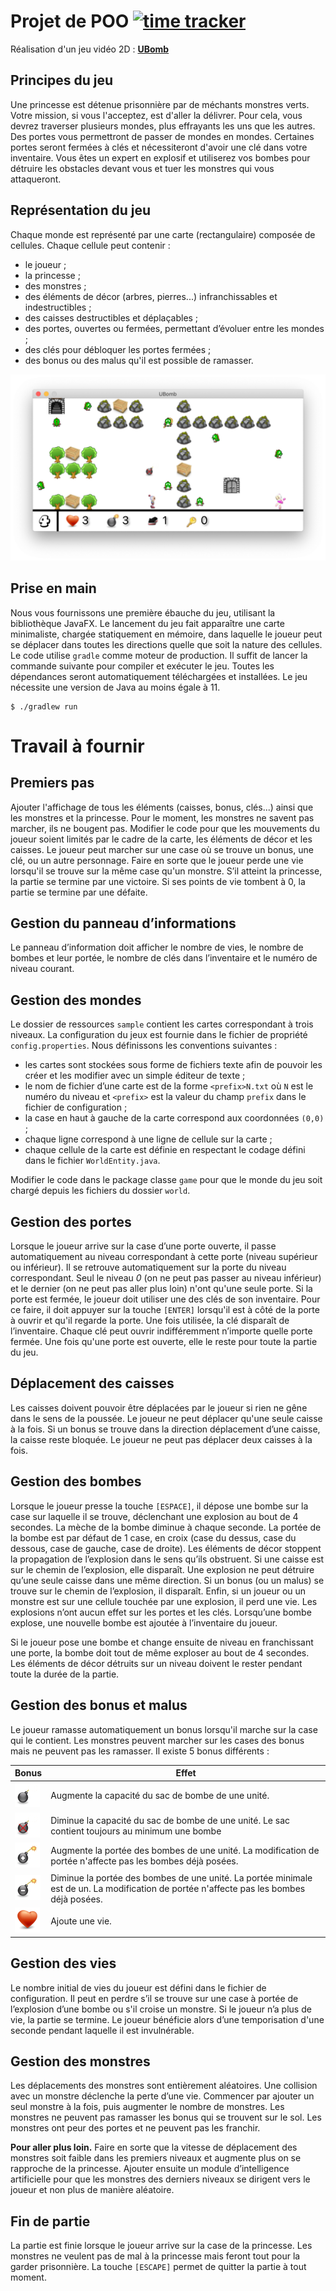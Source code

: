 <link rel="stylesheet" href="readme.css">


# Projet de POO [![time tracker](https://wakatime.com/badge/github/mdeboute/bomberman_POO.svg)](https://wakatime.com/badge/github/mdeboute/bomberman_POO)

Réalisation d'un jeu vidéo 2D : [**UBomb**](https://github.com/reveillere/UBomb-student)


## Principes du jeu

Une princesse est détenue prisonnière par de méchants monstres verts. Votre mission, si vous l'acceptez, est d'aller la délivrer. Pour cela, vous devrez traverser plusieurs mondes, plus effrayants les uns que les autres. Des portes vous permettront de passer de mondes en mondes. Certaines portes seront fermées à clés et nécessiteront d'avoir une clé dans votre inventaire. Vous êtes un expert en explosif et utiliserez vos bombes pour détruire les obstacles devant vous et tuer les monstres qui vous attaqueront.


## Représentation du jeu

Chaque monde est représenté par une carte (rectangulaire) composée de cellules. Chaque cellule peut contenir :

-   le joueur ;
-   la princesse ;
-   des monstres ;
-   des éléments de décor (arbres, pierres...) infranchissables et
    indestructibles ;
-   des caisses destructibles et déplaçables ; 
-   des portes, ouvertes ou fermées, permettant d’évoluer entre les
    mondes ;
-   des clés pour débloquer les portes fermées ;
-   des bonus ou des malus qu'il est possible de ramasser.

![Bombeirb](img/ubomb.png)

## Prise en main

Nous vous fournissons une première ébauche du jeu, utilisant la bibliothèque JavaFX. Le lancement du jeu
fait apparaître une carte minimaliste, chargée statiquement en mémoire, dans laquelle le joueur peut se déplacer dans toutes les directions quelle que soit la nature des cellules. Le code utilise `gradle` comme moteur de production. Il suffit de lancer la commande suivante pour compiler et exécuter le jeu. Toutes les dépendances seront automatiquement téléchargées et installées. Le jeu nécessite une version de Java au moins égale à 11.

    $ ./gradlew run


Travail à fournir
=================



## Premiers pas

Ajouter l'affichage de tous les éléments (caisses, bonus, clés...) ainsi que les monstres et la princesse. Pour le moment, les monstres ne savent pas marcher, ils ne bougent pas. Modifier le code pour que les mouvements du joueur soient limités par le cadre de la carte, les éléments de décor et les caisses. 
Le joueur peut marcher sur une case où se trouve un bonus, une clé, ou un autre personnage. Faire en sorte que le joueur perde une vie lorsqu'il se trouve sur la même case qu'un monstre.
S’il atteint la princesse, la partie se termine par une victoire.
Si ses points de vie tombent à 0, la partie se termine par une défaite.

## Gestion du panneau d’informations

Le panneau d’information doit afficher le nombre de vies, le nombre de bombes et leur portée, le nombre de clés dans l’inventaire et le numéro de niveau courant.

## Gestion des mondes

Le dossier de ressources `sample` contient les cartes correspondant à trois niveaux. La configuration du jeux est fournie dans le fichier de propriété `config.properties`. Nous définissons les conventions suivantes :

-   les cartes sont stockées sous forme de fichiers texte afin de
    pouvoir les créer et les modifier avec un simple éditeur de texte ;
-   le nom de fichier d’une carte est de la forme `<prefix>N.txt` où `N` est le
    numéro du niveau et `<prefix>` est la valeur du champ `prefix` dans le fichier de configuration ;
-   la case en haut à gauche de la carte correspond aux coordonnées
    `(0,0)` ;
-   chaque ligne correspond à une ligne de cellule sur la carte ; 
-   chaque cellule de la carte est définie en respectant le codage
défini dans le fichier `WorldEntity.java`.

Modifier le code dans le package classe `game` pour que le monde du jeu soit chargé depuis les fichiers du dossier `world`.

## Gestion des portes

Lorsque le joueur arrive sur la case d’une porte ouverte, il passe
automatiquement au niveau correspondant à cette porte (niveau supérieur
ou inférieur). Il se retrouve automatiquement sur la porte du niveau
correspondant. Seul le niveau *0* (on ne peut pas passer au niveau inférieur) et le dernier (on ne peut pas aller plus loin) n'ont qu'une seule porte.  Si la porte est fermée, le joueur doit utiliser une des
clés de son inventaire. Pour ce faire, il doit appuyer sur la touche `[ENTER]` lorsqu'il est à côté de la porte à ouvrir et qu'il regarde la porte. Une fois utilisée, la clé disparaît de
l’inventaire. Chaque clé peut ouvrir indifféremment n’importe quelle
porte fermée. Une fois qu'une porte est ouverte, elle le reste pour toute la partie du jeu.

## Déplacement des caisses

 Les caisses doivent pouvoir être déplacées par le joueur si rien ne gêne dans le sens de la poussée. Le joueur ne peut déplacer qu'une seule caisse à la fois. Si un bonus se trouve dans la direction déplacement d’une caisse, la caisse reste bloquée. Le joueur ne peut pas déplacer deux caisses à la fois. 


## Gestion des bombes

Lorsque le joueur presse la touche `[ESPACE]`, il dépose une bombe sur
la case sur laquelle il se trouve, déclenchant une explosion au bout de
4 secondes. La mèche de la bombe diminue à chaque seconde. La portée de
la bombe est par défaut de 1 case, en croix (case du dessus, case du
dessous, case de gauche, case de droite). Les éléments de décor stoppent
la propagation de l’explosion dans le sens qu’ils obstruent. Si une caisse est sur le chemin de l’explosion, elle
disparaît. Une explosion ne peut
détruire qu’une seule caisse dans une même direction. Si un bonus (ou un malus) se trouve sur le chemin de l’explosion, il disparaît. 
Enfin, si un joueur ou un monstre est sur une cellule touchée par une explosion, il
perd une vie. Les explosions n’ont aucun effet sur les portes et les
clés. Lorsqu’une bombe explose, une nouvelle bombe est ajoutée à
l’inventaire du joueur. 

Si le joueur pose une bombe et change ensuite de niveau en franchissant une porte, la bombe doit tout de même exploser au bout de 4 secondes. Les éléments de décor détruits sur un niveau doivent le rester pendant toute la durée de la partie.


## Gestion des bonus et malus

Le joueur ramasse automatiquement un bonus lorsqu'il marche sur la case qui le contient. Les monstres peuvent marcher sur les cases des bonus mais ne peuvent pas les ramasser. Il existe 5 bonus différents :

Bonus | Effet
--- | --- |
![nb+](src/main/resources/images/bonus_bomb_nb_inc.png) | Augmente la capacité du sac de bombe de une unité. |
![nb-](src/main/resources/images/bonus_bomb_nb_dec.png) | Diminue la capacité du sac de bombe de une unité. Le sac contient toujours au minimum une bombe |
| ![range+](src/main/resources/images/bonus_bomb_range_inc.png) | Augmente la portée des bombes de une unité. La modification de portée n'affecte pas les bombes déjà posées. |
| ![range-](src/main/resources/images/bonus_bomb_range_dec.png) | Diminue la portée des bombes de une unité. La portée minimale est de un. La modification de portée n'affecte pas les bombes déjà posées. |
| ![live](src/main/resources/images/heart.png) | Ajoute une vie. |


## Gestion des vies

Le nombre initial de vies du joueur est défini dans le fichier de configuration. Il peut en perdre s’il
se trouve sur une case à portée de l’explosion d’une bombe ou s'il croise un monstre. Si le joueur
n’a plus de vie, la partie se termine. Le joueur bénéficie alors d’une temporisation d'une seconde pendant laquelle il est invulnérable.

## Gestion des monstres

Les déplacements des monstres sont
entièrement aléatoires. Une collision avec un monstre déclenche la perte
d’une vie. Commencer par ajouter un seul monstre à la fois, puis augmenter le
nombre de monstres. Les monstres ne peuvent pas ramasser les bonus qui se trouvent sur le
sol. Les monstres ont peur des portes et ne peuvent pas les franchir.

**Pour aller plus loin.** Faire en sorte que la vitesse de déplacement des monstres soit faible dans les premiers niveaux et augmente plus on se rapproche de la
princesse. Ajouter ensuite un module d’intelligence artificielle pour que les monstres des derniers niveaux se dirigent vers le joueur et non plus de manière aléatoire.

## Fin de partie

La partie est finie lorsque le joueur arrive sur la case de la
princesse. Les monstres ne veulent pas de mal à la princesse mais feront
tout pour la garder prisonnière. La touche `[ESCAPE]` permet de quitter la partie à tout moment.
